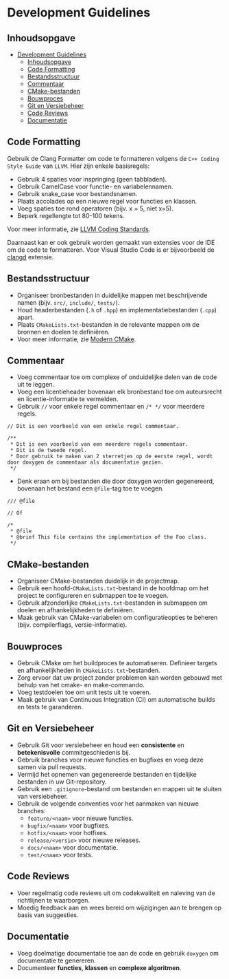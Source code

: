 # Development Guidelines

## Inhoudsopgave

- [Development Guidelines](#development-guidelines)
  - [Inhoudsopgave](#inhoudsopgave)
  - [Code Formatting](#code-formatting)
  - [Bestandsstructuur](#bestandsstructuur)
  - [Commentaar](#commentaar)
  - [CMake-bestanden](#cmake-bestanden)
  - [Bouwproces](#bouwproces)
  - [Git en Versiebeheer](#git-en-versiebeheer)
  - [Code Reviews](#code-reviews)
  - [Documentatie](#documentatie)

## Code Formatting

Gebruik de Clang Formatter om code te formatteren volgens de `C++ Coding Style Guide` van `LLVM`. Hier zijn enkele basisregels:

- Gebruik 4 spaties voor inspringing (geen tabbladen).
- Gebruik CamelCase voor functie- en variabelennamen.
- Gebruik snake_case voor bestandsnamen.
- Plaats accolades op een nieuwe regel voor functies en klassen.
- Voeg spaties toe rond operatoren (bijv. x = 5, niet x=5).
- Beperk regellengte tot 80-100 tekens.

Voor meer informatie, zie [LLVM Coding Standards](https://llvm.org/docs/CodingStandards.html).

Daarnaast kan er ook gebruik worden gemaakt van extensies voor de IDE om de code te formatteren. Voor Visual Studio Code is er bijvoorbeeld de [clangd](https://marketplace.visualstudio.com/items?itemName=llvm-vs-code-extensions.vscode-clangd) extensie.

## Bestandsstructuur

- Organiseer bronbestanden in duidelijke mappen met beschrijvende namen (bijv. `src/`, `include/`, `tests/`).
- Houd headerbestanden (`.h` of `.hpp`) en implementatiebestanden (`.cpp`) apart.
- Plaats `CMakeLists.txt`-bestanden in de relevante mappen om de bronnen en doelen te definiëren.
- Voor meer informatie, zie [Modern CMake](https://cliutils.gitlab.io/modern-cmake/chapters/basics/structure.html).

## Commentaar

- Voeg commentaar toe om complexe of onduidelijke delen van de code uit te leggen.
- Voeg een licentieheader bovenaan elk bronbestand toe om auteursrecht en licentie-informatie te vermelden.
- Gebruik `//` voor enkele regel commentaar en `/* */` voor meerdere regels.

```console
// Dit is een voorbeeld van een enkele regel commentaar.

/**
 * Dit is een voorbeeld van een meerdere regels commentaar.
 * Dit is de tweede regel.
 * Door gebruik te maken van 2 sterretjes op de eerste regel, wordt door doxygen de commentaar als documentatie gezien.
 */
```

- Denk eraan om bij bestanden die door doxygen worden gegenereerd, bovenaan het bestand een `@file`-tag toe te voegen.

```console
/// @file

// Of

/*
 * @file
 * @brief This file contains the implementation of the Foo class.
 */
```

## CMake-bestanden

- Organiseer CMake-bestanden duidelijk in de projectmap.
- Gebruik een hoofd-`CMakeLists.txt`-bestand in de hoofdmap om het project te configureren en submappen toe te voegen.
- Gebruik afzonderlijke `CMakeLists.txt`-bestanden in submappen om doelen en afhankelijkheden te definiëren.
- Maak gebruik van CMake-variabelen om configuratieopties te beheren (bijv. compilerflags, versie-informatie).

## Bouwproces

- Gebruik CMake om het buildproces te automatiseren. Definieer targets en afhankelijkheden in `CMakeLists.txt`-bestanden.
- Zorg ervoor dat uw project zonder problemen kan worden gebouwd met behulp van het cmake- en make-commando.
- Voeg testdoelen toe om unit tests uit te voeren.
- Maak gebruik van Continuous Integration (CI) om automatische builds en tests te garanderen.

## Git en Versiebeheer

- Gebruik Git voor versiebeheer en houd een **consistente** en **betekenisvolle** commitgeschiedenis bij.
- Gebruik branches voor nieuwe functies en bugfixes en voeg deze samen via pull requests.
- Vermijd het opnemen van gegenereerde bestanden en tijdelijke bestanden in uw Git-repository.
- Gebruik een `.gitignore`-bestand om bestanden en mappen uit te sluiten van versiebeheer.
- Gebruik de volgende conventies voor het aanmaken van nieuwe branches:
  - `feature/<naam>` voor nieuwe functies.
  - `bugfix/<naam>` voor bugfixes.
  - `hotfix/<naam>` voor hotfixes.
  - `release/<versie>` voor nieuwe releases.
  - `docs/<naam>` voor documentatie.
  - `test/<naam>` voor tests.

## Code Reviews

- Voer regelmatig code reviews uit om codekwaliteit en naleving van de richtlijnen te waarborgen.
- Moedig feedback aan en wees bereid om wijzigingen aan te brengen op basis van suggesties.

## Documentatie

- Voeg doelmatige documentatie toe aan de code en gebruik `doxygen` om documentatie te genereren.
- Documenteer **functies**, **klassen** en **complexe algoritmen**.
